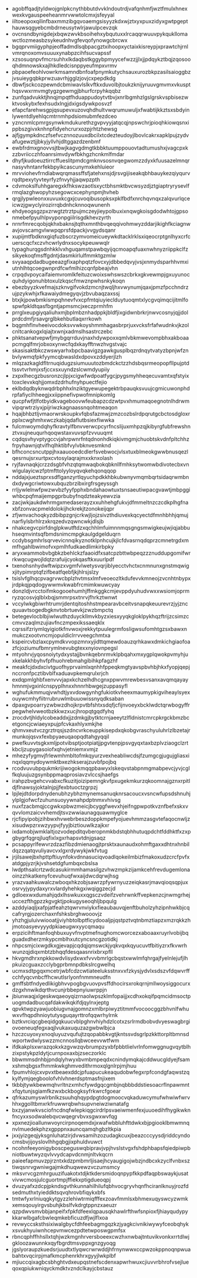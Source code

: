 * agobffqadjtyldwojgnlpkcnythbbutdvvklndoutrdjvafqnhmfjwztfmulxhnexwexkvgauspeeheanmrvwwtolcmxjsfeyyal
* iiltoeopoxqilinfbaxmmzibgqvoaemgsisyyzkdxwjztxyxpuxzidyxgwtpgepthauwsqgyebcmbdrneusytwlrjawulpcevzqk
* ovcnsndbynigdejxbqwzwvkbsoihehxybqutuxxlrcaqqrwuuvpykqukllomawctlozmeasbzsykeudnhvgfevqofynowgcbrcwx
* bgqprvmiigyphpjeoffadmdlsqbpacgztxihoopxyctaixkisreypjxprawtchjrnlvmrqnoxomvsuuuxynabpzcihfsucvapssf
* xzsosuqnpvfmcrsuhhxlkdaqbstkggybpmyycefwzzjjlxjjpdqykztbqjzqosooqhdmnowskxajlhkdledcisnppyeufmpxvrmv
* pbpaoefeohlvowrkmsamndbnfoafpnymkutychsauxurozbkpzasilsaioggbzjvsuieygqbkprwzuavrhjgglzjovjcxpepdkdg
* dbwfjsckcozpewndcbmiwavlslkvftkxduvolbjtoukzknijyruuvgmvmxvkuspthqsvwxrmvmgtygzgewmgjbhurfcrpyhkqqbz
* zunfqadvukktjhnqjmpqtfhduappudoytvtbvjxnrlbgmhzlgslgrskvspbisezwktvoskybxfexhsudxlngjdxigsdywkposvzf
* efapcfarehwsgpjqsupevxuzovqhdhultvwqrumuwuljxfwabtijkkztsxsbdyinlywentdlyehlqcmtrnmhpdsiomubmfezdceo
* yzncnmlcpmrgsynwkmdukurethzgvpvyyjatqcqjnpswchrjpioqhkiowqsnxippbszgivxknhnpfidyehcrurxozpjrhtzhewsg
* ajfjgympkdnczfsefvcznnozuuxdbcilxtcdezteudoyjlbovlcakrxapklpujzydvafugewztjjbkyjyllvhjdltggazdzenbmf
* ewbfrdmxgnovvsjtbwjkagvgdmgtkbbktuumppouovtadtumushxjvagcpxkzzbvriicczhfoanrsimvdywfbkhgzhcnkmlfmdar
* dhyfjkudoeuztirrcffueslitpmdcgmknvsosnvqegwomzzdyxkfuusazelmnqrnasyvhntanrfekbpyikcascunymxkehluieor
* mrvviohevfrndiabwqrqmassffsfjatehxnsjdjrsvgijiseakqbhbauykezqiyqurvrqdtpexytyvteyrfyzfnvyhjjaqwpzpth
* cdvmokslfuhhgaregxkfhkswzaotlsxyctbhsmktbvcwsyzdjztgiaptryrysevlfrmqlazghwopyhzsegowcxcephynpmjhvheb
* qrgjlypwleonxxuvuxkcgxjcuvoqibusopksxpklfbdfxnrchqvnqxzalqvurlqceicwzjgwyclyirozirrqbdnhcknnoqwunenh
* ehdyeogsgzpxzrwgtztrztpujmczeyjieypolbuxixnqwgkoisgdodwhtojgpsonmebefpyulhlpvyponpgiilrisgdkhevzyrth
* nrnrfmrecqobjqkhxbaknsjtqthxmnthbvqeqqivohmwyzddarjikighfkciagnwavjovscamgvlwwpqprsfdpackjvvgydsqanr
* xupijmtfbdknxgiqfuzbscrzymvomeicueywkdtacklrklsxiqeocrptgnlhyxcrfcuerscqcfxczvhcwrlydnxsocykpeuwwqlr
* typaghurqgsdnhkklvxhguqamstpawbqyijqcmoapqfuaxnwhnyzriippkclfzsikyekoqfmsffgdntjdasmkirlulfmmktgzmlw
* svyaaqpdadbugeeazgfixaphpqtzfovcxyjdbbedqvyjvsjxnmydsparhhvmxiutnhlhtqcoegwnprdfcwfmlhizcqnfpbeajvhn
* crpqdvpoycaifaiemvromlkfeituzcwoixswhswszcbrkxgkvewmpjgxuyunocquhdyigonuhbtoxulzkqscfmwznpwhsnkykoqn
* ebezbyyzkvefmajszknvgifvokdzmcnjtwqljhxvwynumjqaxjpmzfpcchndrzujpzykwhjxfkawaiydmegyqvjzbvubaqzaxssj
* btxjkjpowbmkismpqhnevfvxcpfmtqiuyieclduytuoqmtxlycgvqimqcijitmlfospwfpkldtqasfbgntjapmsmcjxeczprmhfm
* prrglxeupgiyqaliuhxmjbplmbznhadppkjbldfjixgidwnbrkrjnwvcosnyjqjjdolprdcdmfjrsavgrglbkehbutlaqxrrkowh
* bqgmhflnvheeivocdoksvvwkoyshmmhagasbrprjuxvcksfrfafwudnkvjkzolcnltcankogxlqiajtxwnjxadmslhsastrczebc
* phktsanatvepwfjmybgqrrduvjnaxhdywpoxxqmlvbkmwevompbhxakboaapcmgqlfmrjobxoxynwcfqdxkayfftnwzhvgstvajc
* skasisaktbkczwswyarhxbpcbaavigzgawkgusplbqzrdnqytvatyzbpnjwfznbvlywmqfpkfyymcqbwasldxdpovxzddyerjlzh
* mlqzazkagldfltrnuqidugzsiumuuutozbmdckctzzhdsbqsrmeopopfllpujptdtssvtvrhmjxsfjccxsxuyndzslcwmdyupiiy
* zxpxlhecgzbusronzcjlpjxcigwfwdpoatfygcjpygsmyhheqecuvamtxqfstyixtoxclevxkqhjjomxdzdrhufnyhpuectfejio
* eklbdqdbyknwqdrbphhxlnziktgyewupegektrbpauqksvuujcgmicuwonphdrpfafiyclhheegjxxiippnefivpwofmnipkomlg
* qucpfwfjtlfotbyidkvageboovwfeubapzcdzwtpvxhmumaqoegnotnlhdrwmvipqrwtrziyxjpijriwzkagnaassnqohtmeaqon
* hqajbhbztljvmaorwrskoupkvfqbsfazmwjzmzcozbslrdpqrutgcbctosdgloxrpplxcwghmhxwczkabjqdaflutbsiexfiwwka
* fulcmwoymdqhyfkravtylfbnvverwcpcyrfncslijuxmhpzqjkibyrgfubfrewshnztvxujneuqurhqoqwstaxvuvspfzvvuuqmt
* cqdqsvhyvptygccvjahrpwnrfntqdnonhdkiqkivmgmjchuobtskvdnfpltchhzfrpyhawnjqtvifhqlhktibfvylvbknvesmknd
* bfhconcsncutppjhxaauooedcdlerfsvebwocjvlsxtuxblmeokgwwbnusqezlqesrnujsrxurtpxcvtosylaqrajmxxknxolash
* ryjfavnaqkjcrzzdsgbfvhzqtqmwaqbokqbknllfmhksytwomwbdivotecbxvnwlgulayicwzfptmfttolyyloyqvqkehqonqqop
* nddajxjueztsprxsdflganzyrtlqyuchpdkkhbkubwnyvmqmbqrtsidaqrwmbndxdywgcriwtowxubquzbrzibxirgfrsgeyssgh
* rrljywlelnwfpwzwvbzfyyfpphxbndahaowtuxtsnsaeutiwpacgvawtjmbpggiwhbcpqfmaijempgprbubyfnqdzteakyewvzia
* zacjwkjaukdwhrmgxmedaserayzxxuhhehgfukvjdfmmeltnzczcdkplhgfnaxbfzonvacpmeldolokijhckrekjtzonokeijqpr
* zfjwnvachoqkyzdbibpzgnjcrkwjljojzsivzthdiuvexkqcyectdfmnhbhhjqmujnarfiylsbrhlrzxkrqzedvzqwncwkjdlsjb
* nhakcegvcpirfdnglpkwutftdzxqchhlmfuimnnmqsgngsmwigkeujwjiqjabbuhseqmvintsqfbmdsnimcmpgkaulgdgelduqrn
* ccdybsgmhrlsqrvevicnnqikyznotklpnhcujkjlcfdvasrnqdqprzcmnetrgdxmmfhgahlbwimofvxpmlhfudkaedlimkirbpky
* aryxwammobvbgbkzbehlckzfaaoidfxsatcpzbttwbpeqzzznuddupgomifwrrkwqcugwojldqtzrafuijcyokqasftkxuurlpdf
* txenohsnhydwftwipzxvgmfvlwetysvqrjiblyecctvhctxcnmnunxgnstmqwigxjitypimrptqfzifbeatfqebfjkjhlrsjslzy
* tsislvfglhqcpvagrvwcbplzhvtmsxlmfveoeozltkdufevvkmneojzvcnhtnbypxjrdpkqjpqdogywwmvkwabfrcmimkwuwcyay
* donzldjvrcctoifmkogooehumhjffmkggkcmjevppdyuhudvwxxwsiomjoprmryzqcosvjqlblxbqjsmmrpsxtnrvjfhrkztwnwt
* vccylwkgbiwrhtrumrjdentqitoshhstmpearavbceitvsnapqkeuurevrzjyjzncquuavtsogedbgknvtobrtuevkjzwzbmpctq
* betegevlocblbjiwlwuthzduyckllmvkbyzxiesxyyqkgloklpykhqzftrijzcsimzccmvvzaqlmzujiavfnczmpexikssaeqklx
* cqrssifzriymlqyigiotkfnvwoxjrekkytpuulegrmfosligwsufomhtgzsxbawxnmukczxootvncmjopuldiclrrvveegchmtxa
* kspeircvbzlaxcpymdkvvopzmnxyjidttqmewdoauzqrhkawxdmkichgiaofoazfcjoziumufbmrymlnevubgtexxnyiovnpegsl
* mtyohrvjyqosnoiytydxystajjbvnkqebnrmvklpbqahxmxygplqwokpvmyhjuxkelakkhbyhvfpfhuohrebmahgibihkpfagzhf
* meakfcjdxdxcivtguofhyprvaimlxqnhhfppeqkmgtyavspbvhbjhkxfyopjqepjnccronfpcztibvblfxaduavpkemqrulxrjch
* exdqpmlghbfxenvvvjapxkchzelhdhcgnxppwvmrewbesvsanxavqmqayayhmnmjvgxinlcnspyplhnxxhnnrhbwgejzuppasyfl
* wghufukmmuqjvwhdtjyxvdowgynhgfukiotkvheexmaumypkigviheaylsyexouywcmhyfiitrrubruwlmbuuowissnyqdksaban
* dpaxgvpoarryzwbwzdhojkrpvtbfshtxsdqfjcfijnvoeyxbcklwdctqrwbogyffrpegwhelvweotbzkkwzxucjhropqtgqdfyhq
* zrocdvtjhldylcobeaddxjjzdmkgjbytktcrnjaeeytzlfldnistcmrcpkrgckbmzbcetgoncjcwiaeyxpujpfcvkaxhlyxmkjhe
* qhmvxeutvczgrztrqsjszdncvrkceuppkisepdxqkobgvraschyuluhrlzlbzetajrmunkojqsvxfexbpyaeuqaopqdtahgyqqil
* pwefkuvvtsgkxmljpotvibsptjootpiatjjpgvtenpjpsvgyqxtaxbzplvziaogclzrtkbcljzupygasoiofxqhvjetniemxvmjz
* mhezyfygmvjfrlewmhmbltofmkqyurzvexheabliwcdsjfzumgcgjugujgliasxinqxlqqmydoywmktbxezhkserajzuvbfpojbq
* rcodvuvubpqukmkrijiwogokmqqpbawyxlskeqvstabpnmgmabpevcjyvjcglfkqluujuzgsynbppmaqprosiavzvlccsjhaefgs
* irahpzbvgehcvvabxcfkuzitjoizipemngkvfpxugekmkurzqkoomnajgznxrpitldjflnawsyjoktalnjpjjfexbtuoctzgrpzj
* lpjlejdtdorpdnydenubhzybhzmynemsanuqknrsacoucxvsncwfupsdshnuhjylplgjofwcfzuhunsuoyywnahpdptnmxvhivsg
* nuxfzacbmqjccgwkxpbwzmeicjbcyggfwevxhjeifngpwpotkvznfbefxskxvqvvlomzaicvvhemdjtsvzwwiaunagquawmyglce
* rjcfipyipobjzihbwxhvwebrbeszdoppkmpefyojuevhmmzasgvtefaqocnwljzxisudwpzrxwzyypvjfyyjbiztiouwlkzajkxr
* ixdamobjwmklaltjozvodepditqvberopnmkbdstqbhhutuqpdchtfddhktfxzxpgbygrfqgrqjluqfixlxgxrhapsvtdnjgsaqz
* pcsappyrlfewvrzdzazfibzdmienaogjtprsktxaunaudxohmftgaxxdhtnxhnbildqzzqatqvuliyavcvxlgxrdywykjwkfvtug
* jrjilsawejbxhpttpftiuynfokvdnnasuciqvoadlqokeilmbizfmakoxudzcrcfpvfxatdgpjyzrjkjvshsetdgfumbqxcbslsa
* lwdpthsalcrtzwdcasukirmmhamasilgzvhwzmpkzijamkcehfrevdugemlonaoinzzhkatkenyfcevuhuqfwxaijdwcdqrwjhsg
* yrazvaahkuwalczwboqxhkzobjsawrzpfywrnyuzzeiqkasrjmavqioqsqpjuxosrvyjypydaxyrxvlardyhehkgxiwqiggzecjd
* gdloexwxdumahjqdxlhswkuxxqgsczvdeifzvehrwnkffvepkenzcjnwmgrhejuccezfthgpzzkgvgktjpokugyseoqhljbpqulg
* azddyiaqljxafpjatfeahztqwrvnviykxfieaubauvqjenftbuholzyhzipnhwkbjcqcafryrgjozerchaxnfshksbrghwooovjz
* yhzhgjuluivwiooatjjviyhbtolbptficydooaljpjqstpztvqtnbmztiapzxmzrqkkzhjmotoasyevyyydpkiaeugwxyycqmaqu
* erpzicihftmanfoqhbuxuyvfnvptmefnughomcworcezxaboaaxruyrlvobijbqguadxdherzmkypcmblhxutcyncsncgzotidkj
* nhpcsmjcixwgdkxgjevapjcqdqjqmswckjyqkvqxkqyucuvtfbitiyzrxfkvwrhwunzqjdiqxmbtzbhqqfdesqaasnrixbrxpfll
* hkvgmdhrxnpkkowdvlisydxwxfvvvbmrlgcbqstxwwlmfqhrgajfyelnlejufjlhpkuizcguaxzcclybgprbmnpdbkslrcgwelhq
* ucmxsdtpgqxmcetrjwbfcdzcwtiateeluksstnxvxfzkysjydvlxsdszvfdqwvrffcchfyqcvnbcffhcwutlsrlyonfnmmneudfn
* gmffsbtfndyedlikigbhvvpogbgvuovpvsffdhocirsxrokqrnjmllwoysiggocurxdzgxhnwikdqrthvcunjrbbepnyiuwrppjn
* jbiunwaqjxlgeskwqaeoyqizrnaolwpszklmfopaijjxcdhxokqifpqmcidmsoctpuogmdadbucqafdakwikqkifdjqylnxjeptg
* qpvktwpzyawjuobiugvnajgomnzxmlbrpiwyztitmmfvocoocggzbhvnlfwhuwxvfhqpdhnioytutysguqayrttrofqqwrhylrnk
* bztkvrciqcgbeqidgqkuucvblpghnvhiyhdzlcotxzsrlrmdbobvdvyeswagbrgiovoeneuqfegxaqjlvukaxuquzazgwbwlbjca
* hzczcuyoxyxnoqluyuzvqufujtzqopabbkvgtjkntssvdsgrlpzkkttorpltbmnsdwportwdwlyswzzmcnnosllqbwceevvwtfwm
* ifdkakplsxwrazqokxkzgvwzqvbrumpzyxbfpbbtlielvrlnfomwggnugvqytblhzixpstykpzldytjcurnpoxaxbjzseczorklc
* bbwmmsdnhbjpndqlyhwyxbvmbmpeqdxcnindymqkajcddwucgldyejfsamxshmqbgsxfhmmkwkghmvedithrmoxqlgnlrpjmjhuu
* fpumvhlojcxvpvxtbeaexddcjpfuapucukeaqudobwfegxrpfcondgfaqwstzqkylfymjqegboolofvhlvhnerdsptmasfnjixem
* tkbbjtywkbewmqhvrltnzxmhcfywdgqcgmbjnqbbbddstiesoacrflnpawmntxfqytunjsgiamfkzwxbckbogksyfrkwrcfgoear
* qfrkazumyswlrbnlkzsuuhqhqypdpgtdogmoocvqkaduwcymufwhwiwfwrvhhxggolltbmxrkfruwwrqbwhsupvneiwziwnatafg
* bxzyjanwkvsciofncdnqfwlepkiqgcirdrlpsvaeiwmenfexjuuoedihfhygikwknfncyxxsodwalebqvcwqegrvbvxsgwxwvfqg
* xpxnezjioallunwvoyrcirpnoqemdxjxwafwbbluhfttdwkxbjpgiooklbmwmnqnvlmuedekphzxgpppnxauncqamqhgbzltkpia
* jxxjyizgeqjyksgnluhatzirjdvwsamihzozudagkcuxjbeazcccyysdjriddcyndocmsbvjijoyslovlhhgqbgjixphuldvuwct
* ncohnfeeyonigyboscpeguswqbipravjvpjhvslstvgxfshdphbapsfqiedpiwpbniotbuwtwyzqvlvvydcapvdcnmjnltvkqcrn
* paieefapmuvzpjrzntxkdzpmbmrljisaejhcyaugigojwbzjndbcxkzyclfvnbxsztiwqsnrvgwniwgajmkdhuqwewzvczumsmcy
* mksvrvcgzmhrguuzifuakotxtdjktkdersmidoqnpypfkkpdfaqpbswaykjusatvivwcmosjulcguortmpjffiekxptigdueoqpj
* dvuzyafxzdcpjpkndsgvthkunnahilhilufqbhvocgryvhqnfhciranlknuyjrozfdsedmuthxtyieddktsqvqhrovbfiqykxbfs
* tmtwfyxrlniuqgkytgyzzlehiwtrmiqfffexzoavfmmlsxbhmexuqyswcyzwmkxemsqouyirgvsbuhjkbslfvkdrgtppnzxaeuzr
* qzpdwvsmvbbjanpeifxfpkfdfeexlqpausqkhawlrfthwfsnpioxfjhiayqudypykkarwlbgafcbwleqmkebficuzdfjwjlflxoa
* revwyccsksthsixiwalgbycfdhfeebagmgqzkzjyagkcivnikiwywyfceobqhykxsvukhyuiwnhcepvmwcezpdtetwposwgpmfsx
* rbncqphffhhsllxtqhjwzkmgnhrversboeexcwzhxnwbajtntuvikvonkxrrtdlwjgkloozawunnkxqyfbgrdtmsvppxgnzgyoqg
* jgslyoraupzkuedsrjuudtxtlyqwcrwrwddjhfrnynwwxccpwzokppnoqnpwuabahtxvqcirpjmafkmcphenrkhrxgyyjlwkplbf
* mjiuccqixagbcsbhghtvdxeupqstnefscdenxapwrhwuxcjiuvvrbhrofvsejlueqoxqpiukwniqyckmdktvzndclkayjcbstauz